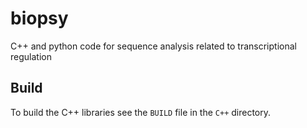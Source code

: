 biopsy
======

C++ and python code for sequence analysis related to transcriptional regulation


Build
-----

To build the C++ libraries see the ``BUILD`` file in the ``C++`` directory.
